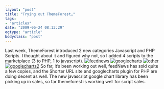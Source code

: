 ```yaml
---
layout: "post"
title: "Trying out ThemeForest…"
tags: 
- "articles"
date: "2009-06-24 08:13:29"
ogtype: "article"
bodyclass: "post"
---
```


Last week, ThemeForest introduced 2 new categories Javascript and PHP Scripts. I thought about it and figured why not, so I added 4 scripts to the marketplace (3 to PHP, 1 to javascript). [![feednews](http://www.rogerstringer.com/wp-content/uploads/2009/06/feednews.png)](http://themeforest.net/item/feednews/46693?ref=freekrai) [![googlecharts](http://www.rogerstringer.com/wp-content/uploads/2009/06/googlecharts.png)](http://themeforest.net/item/google-charts-plugin/47082?ref=freekrai) [![other](http://www.rogerstringer.com/wp-content/uploads/2009/06/other.png)](http://themeforest.net/item/shorterurl-site/47511?ref=freekrai) [![googlecharts2](http://www.rogerstringer.com/wp-content/uploads/2009/06/googlecharts2.png)](http://themeforest.net/item/google-charts-for-javascript/47305?ref=freekrai) So far, it’s been working out well, feedNews has sold quite a few copies, and the Shorter URL site and googlecharts plugin for PHP are doing decent as well. The new javascript google chart library has been picking up in sales, so far themeforest is working well for script sales.